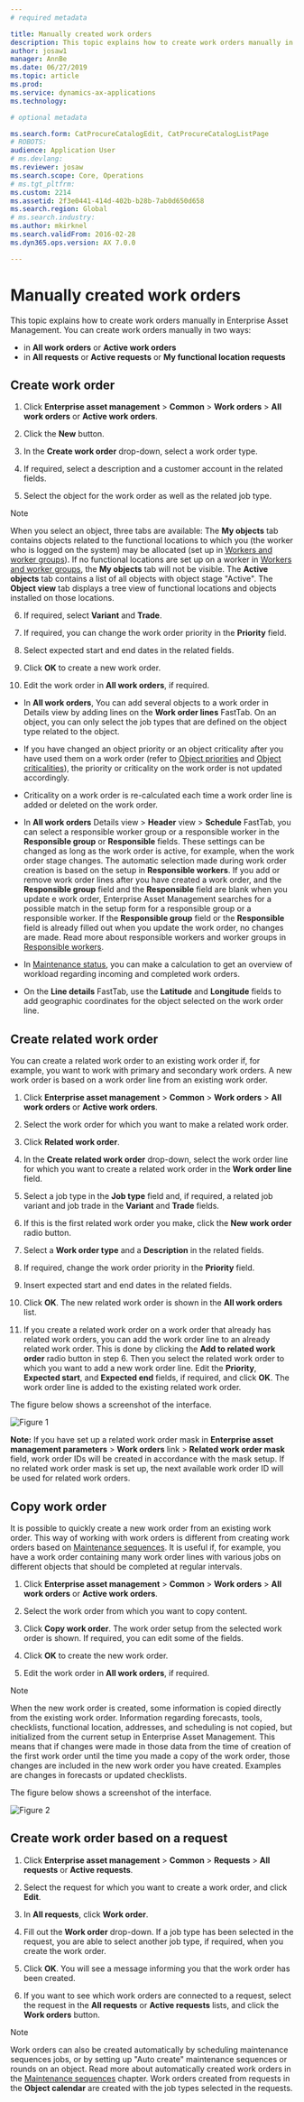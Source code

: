 ```yaml
---
# required metadata

title: Manually created work orders
description: This topic explains how to create work orders manually in Enterprise Asset Management.
author: josaw1
manager: AnnBe
ms.date: 06/27/2019
ms.topic: article
ms.prod: 
ms.service: dynamics-ax-applications
ms.technology: 

# optional metadata

ms.search.form: CatProcureCatalogEdit, CatProcureCatalogListPage
# ROBOTS: 
audience: Application User
# ms.devlang: 
ms.reviewer: josaw
ms.search.scope: Core, Operations
# ms.tgt_pltfrm: 
ms.custom: 2214
ms.assetid: 2f3e0441-414d-402b-b28b-7ab0d650d658
ms.search.region: Global
# ms.search.industry: 
ms.author: mkirknel
ms.search.validFrom: 2016-02-28
ms.dyn365.ops.version: AX 7.0.0

---
```


# Manually created work orders



This topic explains how to create work orders manually in Enterprise Asset Management. You can create work orders manually in two ways:

- in **All work orders** or **Active work orders**  
- in **All requests** or **Active requests** or **My functional location requests**  

## Create work order

1. Click **Enterprise asset management** > **Common** > **Work orders** > **All work orders** or **Active work orders**.

2. Click the **New** button.

3. In the **Create work order** drop-down, select a work order type.

4. If required, select a description and a customer account in the related fields.

5. Select the object for the work order as well as the related job type.

>[!NOTE]
>When you select an object, three tabs are available: The **My objects** tab contains objects related to the functional locations to which you (the worker who is logged on the system) may be allocated (set up in [Workers and worker groups](../setup-for-objects/workers-and-worker-groups.md)). If no functional locations are set up on a worker in [Workers and worker groups](../setup-for-objects/workers-and-worker-groups.md), the **My objects** tab will not be visible. The **Active objects** tab contains a list of all objects with object stage "Active". The **Object view** tab displays a tree view of functional locations and objects installed on those locations.

6. If required, select **Variant** and **Trade**.

7. If required, you can change the work order priority in the **Priority** field.

8. Select expected start and end dates in the related fields.

9. Click **OK** to create a new work order.

10. Edit the work order in **All work orders**, if required.

- In **All work orders**, You can add several objects to a work order in Details view by adding lines on the **Work order lines** FastTab. On an object, you can only select the job types that are defined on the object type related to the object.  
- If you have changed an object priority or an object criticality after you have used them on a work order (refer to [Object priorities](../setup-for-objects/object-priorities.md) and [Object criticalities](../setup-for-objects/object-criticalities.md)), the priority or criticality on the work order is not updated accordingly.
- Criticality on a work order is re-calculated each time a work order line is added or deleted on the work order.
- In **All work orders** Details view > **Header** view > **Schedule** FastTab, you can select a responsible worker group or a responsible worker in the **Responsible group** or **Responsible** fields. These settings can be changed as long as the work order is active, for example, when the work order stage changes. The automatic selection made during work order creation is based on the setup in **Responsible workers**. If you add or remove work order lines after you have created a work order, and the **Responsible group** field and the **Responsible** field are blank when you update e work order, Enterprise Asset Management searches for a possible match in the setup form for a responsible group or a responsible worker. If the **Responsible group** field or the **Responsible** field is already filled out when you update the work order, no changes are made. Read more about responsible workers and worker groups in [Responsible workers](../setup-for-requests/responsible-workers.md).

- In [Maintenance status](../controlling-and-reporting/maintenance-status.md), you can make a calculation to get an overview of workload regarding incoming and completed work orders.  

- On the **Line details** FastTab, use the **Latitude** and **Longitude** fields to add geographic coordinates for the object selected on the work order line.  

## Create related work order

You can create a related work order to an existing work order if, for example, you want to work with primary and secondary work orders. A new work order is based on a work order line from an existing work order.

1. Click **Enterprise asset management** > **Common** > **Work orders** > **All work orders** or **Active work orders**.

2. Select the work order for which you want to make a related work order.

3. Click **Related work order**.

4. In the **Create related work order** drop-down, select the work order line for which you want to create a related work order in the **Work order line** field.

5. Select a job type in the **Job type** field and, if required, a related job variant and job trade in the **Variant** and **Trade** fields.

6. If this is the first related work order you make, click the **New work order** radio button.

7. Select a **Work order type** and a **Description** in the related fields.

8. If required, change the work order priority in the **Priority** field.

9. Insert expected start and end dates in the related fields.

10. Click **OK**. The new related work order is shown in the **All work orders** list.

11. If you create a related work order on a work order that already has related work orders, you can add the work order line to an already related work order. This is done by clicking the **Add to related work order** radio button in step 6. Then you select the related work order to which you want to add a new work order line. Edit the **Priority**, **Expected start**, and **Expected end** fields, if required, and click **OK**. The work order line is added to the existing related work order.

The figure below shows a screenshot of the interface.

![Figure 1](media/03-work-orders.png)

**Note:** If you have set up a related work order mask in **Enterprise asset management parameters** > **Work orders** link > **Related work order mask** field, work order IDs will be created in accordance with the mask setup. If no related work order mask is set up, the next available work order ID will be used for related work orders.

## Copy work order

It is possible to quickly create a new work order from an existing work order. This way of working with work orders is different from creating work orders based on [Maintenance sequences](../preventive-and-reactive-maintenance/maintenance-sequences.md). It is useful if, for example, you have a work order containing many work order lines with various jobs on different objects that should be completed at regular intervals.

1. Click **Enterprise asset management** > **Common** > **Work orders** > **All work orders** or **Active work orders**.

2. Select the work order from which you want to copy content.

3. Click **Copy work order**. The work order setup from the selected work order is
shown. If required, you can edit some of the fields.

4. Click **OK** to create the new work order.

5. Edit the work order in **All work orders**, if required.

>[!NOTE]
>When the new work order is created, some information is copied directly from the existing work order. Information regarding forecasts, tools, checklists, functional location, addresses, and scheduling is not copied, but initialized from the current setup in Enterprise Asset Management. This means that if changes were made in those data from the time of creation of the first work order until the time you made a copy of the work order, those changes are included in the new work order you have created. Examples are changes in forecasts or updated checklists.

The figure below shows a screenshot of the interface.

![Figure 2](media/04-work-orders.png)

## Create work order based on a request

1. Click **Enterprise asset management** > **Common** > **Requests** > **All requests** or **Active requests**.

2. Select the request for which you want to create a work order, and click **Edit**.

3. In **All requests**, click **Work order**.

4. Fill out the **Work order** drop-down. If a job type has been selected in the request, you are able to select another job type, if required, when you create the work order.

5. Click **OK**. You will see a message informing you that the work order has been created.

6. If you want to see which work orders are connected to a request, select the request in the **All requests** or **Active requests** lists, and click the **Work orders** button.

>[!NOTE]
>Work orders can also be created automatically by scheduling maintenance sequences jobs, or by setting up "Auto create" maintenance sequences or rounds on an object. Read more about automatically created work orders in the [Maintenance sequences](../preventive-and-reactive-maintenance/preventive-maintenance-overview.md) chapter. Work orders created from requests in the **Object calendar** are created with the job types selected in the requests.
